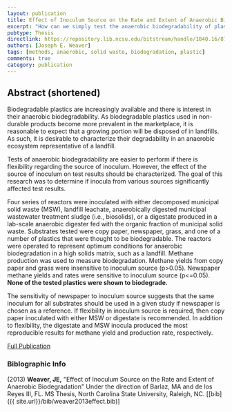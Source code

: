 ```yaml
---
layout: publication
title: Effect of Inoculum Source on the Rate and Extent of Anaerobic Biodegradation
excerpt: "How can we simply test the anaerobic biodegradability of plastics?"
pubtype: Thesis
directlink: https://repository.lib.ncsu.edu/bitstream/handle/1840.16/8759/etd.pdf?sequence=2&isAllowed=y
authors: [Joseph E. Weaver]
tags: [methods, anaerobic, solid waste, biodegradation, plastic]
comments: true
category: publication
---
```

## Abstract (shortened)
Biodegradable plastics are increasingly available and there is interest in their anaerobic
biodegradability. As biodegradable plastics used in non-durable products become more
prevalent in the marketplace, it is reasonable to expect that a growing portion will be
disposed of in landfills. As such, it is desirable to characterize their degradability in an
anaerobic ecosystem representative of a landfill.

Tests of anaerobic biodegradability are easier to perform if there is flexibility regarding the
source of inoculum. However, the effect of the source of inoculum on test results should be
characterized. The goal of this research was to determine if inocula from various sources
significantly affected test results.

Four series of reactors were inoculated with either decomposed municipal solid waste
(MSW), landfill leachate, anaerobically digested municipal wastewater treatment sludge (i.e.,
biosolids), or a digestate produced in a lab-scale anaerobic digester fed with the organic
fraction of municipal solid waste. Substrates tested were copy paper, newspaper, grass, and
one of a number of plastics that were thought to be biodegradable. The reactors were
operated to represent optimum conditions for anaerobic biodegradation in a high solids
matrix, such as a landfill. Methane production was used to measure biodegradation.
Methane yields from copy paper and grass were insensitive to inoculum source (p>0.05).
Newspaper methane yields and rates were sensitive to inoculum source (p<=0.05). **None of the tested plastics were shown to biodegrade.**

The sensitivity of newspaper to inoculum source suggests that the same inoculum for all
substrates should be used in a given study if newspaper is chosen as a reference. If flexibility
in inoculum source is required, then copy paper inoculated with either MSW or digestate is
recommended. In addition to flexibility, the digestate and MSW inocula produced the most
reproducible results for methane yield and production rate, respectively.

[Full Publication](https://repository.lib.ncsu.edu/bitstream/handle/1840.16/8759/etd.pdf?sequence=2&isAllowed=y)


### Biblographic Info
(2013) **Weaver, JE,** "Effect of Inoculum Source on the Rate and Extent of Anaerobic Biodegradation" Under the direction of Barlaz, MA and de los Reyes III, FL. MS Thesis, North Carolina State University, Raleigh, NC. \[[bib]({{ site.url}}/bib/weaver2013effect.bib)\]

